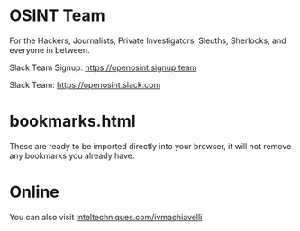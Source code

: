 # OSINT Team
For the Hackers, Journalists, Private Investigators, Sleuths, Sherlocks, and everyone in between.

Slack Team Signup: https://openosint.signup.team

Slack Team: https://openosint.slack.com

# bookmarks.html
These are ready to be imported directly into your browser, it will not remove any bookmarks you already have.

# Online
You can also visit [inteltechniques.com/ivmachiavelli](http://inteltechniques.com/ivmachiavelli)
